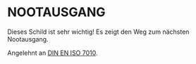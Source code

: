 # NOOTAUSGANG

Dieses Schild ist sehr wichtig! Es zeigt den Weg zum nächsten Nootausgang.

Angelehnt an [DIN EN ISO 7010](https://de.wikipedia.org/wiki/DIN_EN_ISO_7010).